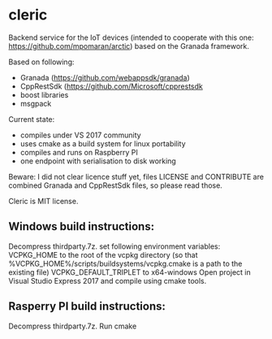 # cleric
Backend service for the IoT devices (intended to cooperate with this one: https://github.com/mpomaran/arctic) based on the Granada framework.

Based on following:
 - Granada (https://github.com/webappsdk/granada)
 - CppRestSdk (https://github.com/Microsoft/cpprestsdk
 - boost libraries
 - msgpack

Current state:
 - compiles under VS 2017 community 
 - uses cmake as a build system for linux portability
 - compiles and runs on Raspberry PI
 - one endpoint with serialisation to disk working

Beware: I did not clear licence stuff yet, files LICENSE and CONTRIBUTE are combined Granada and CppRestSdk files, so please read those.

Cleric is MIT license.

Windows build instructions:
-------------------------------------------------------------------------------------------
Decompress thirdparty.7z.
set following environment variables:
VCPKG_HOME to the root of the vcpkg directory (so that %VCPKG_HOME%/scripts/buildsystems/vcpkg.cmake is a path to the existing file)
VCPKG_DEFAULT_TRIPLET to x64-windows
Open project in Visual Studio Express 2017 and compile using cmake tools.

Rasperry PI build instructions:
-------------------------------------------------------------------------------------------
Decompress thirdparty.7z.
Run cmake
